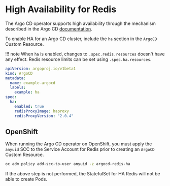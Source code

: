 # High Availability for Redis

The Argo CD operator supports high availability through the mechanism described in the Argo CD [documentation][argocd_ha].

To enable HA for an Argo CD cluster, include the `ha` section in the `ArgoCD` Custom Resource.

!!! note
    When `ha` is enabled, changes to `.spec.redis.resources` doesn't have any effect. Redis resource limits can be set using `.spec.ha.resources`.

``` yaml
apiVersion: argoproj.io/v1beta1
kind: ArgoCD
metadata:
  name: example-argocd
  labels:
    example: ha
spec:
  ha:
    enabled: true
    redisProxyImage: haproxy
    redisProxyVersion: "2.0.4"
```

## OpenShift

When running the Argo CD operator on OpenShift, you must apply the `anyuid` SCC to the Service Account for Redis prior to creating an `ArgoCD` Custom Resource.

``` bash
oc adm policy add-scc-to-user anyuid -z argocd-redis-ha
```

If the above step is not performed, the StatefulSet for HA Redis will not be able to create Pods.

[argocd_ha]:https://argoproj.github.io/argo-cd/operator-manual/high_availability
